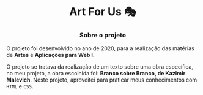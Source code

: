 <div align="center">

# **Art For Us 🎭**

</div>

<div align="center">

### **Sobre o projeto**

</div>

O projeto foi desenvolvido no ano de 2020, para a realização das matérias de **Artes** e **Aplicações para Web I**. 

O projeto se tratava da realização de um texto sobre uma obra específica, no meu projeto, a obra escolhida foi: **Branco sobre Branco, de Kazimir Malevich**.
Neste projeto, aproveitei para praticar meus conhecimentos com ``HTML`` e ``CSS``.
